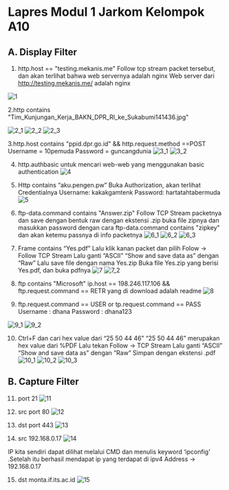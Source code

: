 # Lapres Modul 1 Jarkom Kelompok A10

## A. Display Filter
1. http.host == "testing.mekanis.me"
Follow tcp stream packet tersebut, dan akan terlihat bahwa web servernya adalah nginx
Web server dari http://testing.mekanis.me/ adalah nginx

![1](https://github.com/rozakcloud/Jarkom_Modul1_Lapres_A10/blob/main/img/1.jpg)

2.http contains "Tim_Kunjungan_Kerja_BAKN_DPR_RI_ke_Sukabumi141436.jpg"

![2_1](https://github.com/rozakcloud/Jarkom_Modul1_Lapres_A10/blob/main/img/2-1.jpg)
![2_2](https://github.com/rozakcloud/Jarkom_Modul1_Lapres_A10/blob/main/img/2-2.jpg)
![2_3](https://github.com/rozakcloud/Jarkom_Modul1_Lapres_A10/blob/main/img/2-3.jpg)

3.http.host contains "ppid.dpr.go.id" && http.request.method ==POST
Username = 10pemuda
Password = guncangdunia
![3_1](https://github.com/rozakcloud/Jarkom_Modul1_Lapres_A10/blob/main/img/3-1.jpg)
![3_2](https://github.com/rozakcloud/Jarkom_Modul1_Lapres_A10/blob/main/img/3-2.jpg)

4. http.authbasic
untuk mencari web-web yang menggunakan basic authentication
![4](https://github.com/rozakcloud/Jarkom_Modul1_Lapres_A10/blob/main/img/4.jpg)

5. Http contains “aku.pengen.pw”
Buka Authorization, akan terlihat Credentialnya
Username: kakakgamtenk
Password: hartatahtabermuda
![5](https://github.com/rozakcloud/Jarkom_Modul1_Lapres_A10/blob/main/img/5.jpg)

6. ftp-data.command contains "Answer.zip"
Follow TCP Stream packetnya dan save dengan bentuk raw dengan ekstensi .zip
buka file zipnya dan masukkan password dengan cara
ftp-data.command contains "zipkey"
dan akan ketemu passnya di info packetnya
![6_1](https://github.com/rozakcloud/Jarkom_Modul1_Lapres_A10/blob/main/img/6-1.jpg)
![6_2](https://github.com/rozakcloud/Jarkom_Modul1_Lapres_A10/blob/main/img/6-2.jpg)
![6_3](https://github.com/rozakcloud/Jarkom_Modul1_Lapres_A10/blob/main/img/6-3.jpg)

7. Frame contains “Yes.pdf”
Lalu klik kanan packet dan pilih Folow -> Follow  TCP Stream
Lalu ganti “ASCII” “Show and save data as” dengan “Raw”
Lalu save file dengan nama Yes.zip
Buka file Yes.zip yang berisi Yes.pdf, dan buka pdfnya
![7](https://github.com/rozakcloud/Jarkom_Modul1_Lapres_A10/blob/main/img/7.jpg)
![7_2](https://github.com/rozakcloud/Jarkom_Modul1_Lapres_A10/blob/main/img/7-2.jpg)

8. ftp contains "Microsoft"
ip.host == 198.246.117.106 && ftp.request.command == RETR
yang di download adalah readme
![8](https://github.com/rozakcloud/Jarkom_Modul1_Lapres_A10/blob/main/img/8.jpg)

9. ftp.request.command == USER or tp.request.command == PASS
Username : dhana
Password : dhana123

![9_1](https://github.com/rozakcloud/Jarkom_Modul1_Lapres_A10/blob/main/img/9.jpg)
![9_2](https://github.com/rozakcloud/Jarkom_Modul1_Lapres_A10/blob/main/img/9-2.jpg)

10. Ctrl+F dan cari hex value dari “25 50 44 46”
“25 50 44 46” merupakan hex value dari %PDF
Lalu tekan Follow -> TCP Stream
Lalu ganti “ASCII” “Show and save data as” dengan “Raw”
Simpan dengan ekstensi .pdf
![10_1](https://github.com/rozakcloud/Jarkom_Modul1_Lapres_A10/blob/main/img/10-1.jpg)
![10_2](https://github.com/rozakcloud/Jarkom_Modul1_Lapres_A10/blob/main/img/10-2.jpg)
![10_3](https://github.com/rozakcloud/Jarkom_Modul1_Lapres_A10/blob/main/img/10-3.jpg)

## B. Capture Filter
11. port 21
![11](https://github.com/rozakcloud/Jarkom_Modul1_Lapres_A10/blob/main/img/11.jpg)

12. src port 80
![12](https://github.com/rozakcloud/Jarkom_Modul1_Lapres_A10/blob/main/img/12.jpg)

13. dst port 443
![13](https://github.com/rozakcloud/Jarkom_Modul1_Lapres_A10/blob/main/img/13.jpg)

14. src 192.168.0.17
![14](https://github.com/rozakcloud/Jarkom_Modul1_Lapres_A10/blob/main/img/14.jpg)

IP kita sendiri dapat dilihat melalui CMD dan menulis keyword ‘ipconfig’ .Setelah itu berhasil mendapat ip yang terdapat di ipv4 Address -> 192.168.0.17

15. dst monta.if.its.ac.id
![15](https://github.com/rozakcloud/Jarkom_Modul1_Lapres_A10/blob/main/img/15.jpg)
